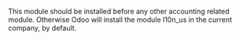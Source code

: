 This module should be installed before any other accounting related
module. Otherwise Odoo will install the module l10n_us in the current
company, by default.
